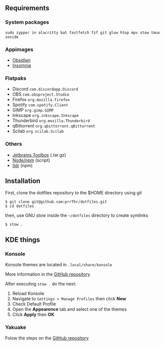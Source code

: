 ## Requirements

### System packages
```
sudo zypper in alacritty bat fastfetch fzf git glow htop mpv stow tmux zoxide
```

### Appimages
- [Obsidian](https://obsidian.md/download)
- [Insomnia](https://docs.insomnia.rest/insomnia/install)

### Flatpaks
- Discord `com.discordapp.Discord`
- OBS `com.obsproject.Studio`
- Firefox `org.mozilla.firefox`
- Spotify `com.spotify.Client`
- GIMP `org.gimp.GIMP`
- Inkscape `org.inkscape.Inkscape`
- Thunderbird `org.mozilla.Thunderbird`
- qBittorrent `org.qbittorrent.qBittorrent`
- Scilab `org.scilab.Scilab`

### Others
- [Jetbrains Toolbox](https://www.jetbrains.com/toolbox-app/) (.tar.gz)
- [Node/npm](https://nodejs.org/en/download) (script)
- [tldr](https://tldr.sh/) (npm)


## Installation

First, clone the dotfiles repository to the $HOME directory using git
```
$ git clone git@github.com:prrThr/dotfiles.git
$ cd dotfiles
```

then, use GNU stow inside the `~/dotfiles` directory to create symlinks
```
$ stow .
```

## KDE things

### Konsole
Konsole themes are located in `.local/share/konsole`

More information in the [GitHub repository](https://github.com/catppuccin/konsole)

After executing `stow .` do the next:
1. Reload Konsole
2. Navigate to `Settings > Manage Profiles` then click **New**
3. Check Default Profile 
4. Open the **Appearence** tab and select one of the themes
5. Click **Apply** then **OK**

### Yakuake
Folow the steps on the [GitHub repository](https://github.com/catppuccin/yakuake)

